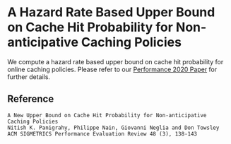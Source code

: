 # A Hazard Rate Based Upper Bound on Cache Hit Probability for Non-anticipative Caching Policies

We compute a hazard rate based upper bound on cache hit probability for online caching policies. Please refer to our [Performance 2020 Paper](https://drive.google.com/file/d/1JbkrI3flrYbfEjzD0mVojrdagdLXyXZS/view) for further details.


## Reference
```
A New Upper Bound on Cache Hit Probability for Non-anticipative Caching Policies
Nitish K. Panigrahy, Philippe Nain, Giovanni Neglia and Don Towsley
ACM SIGMETRICS Performance Evaluation Review 48 (3), 138-143
```
